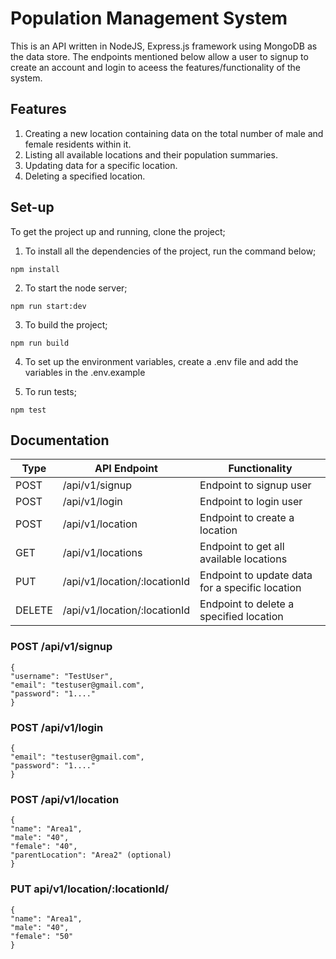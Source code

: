 # Population Management System
This is an API written in NodeJS, Express.js framework using MongoDB as the data store. The endpoints mentioned below allow a user to signup to create an account and login to aceess the features/functionality of the system.

## Features
1. Creating a new location containing data on the total number of male and female residents within it.
2. Listing all available locations and their population summaries.
3. Updating data for a specific location.
4. Deleting a specified location.

## Set-up
To get the project up and running, clone the project;
1. To install all the dependencies of the project, run the command below; 
```
npm install
```
2. To start the node server;
```
npm run start:dev
```
3. To build the project;
```
npm run build
```
4. To set up the environment variables, create a .env file and add the variables in the .env.example

5. To run tests;
```
npm test
```

## Documentation
| Type | API Endpoint | Functionality | 
| --- | --- | --- | 
| POST | /api/v1/signup | Endpoint to signup user | 
| POST | /api/v1/login | Endpoint to login user | 
| POST | /api/v1/location | Endpoint to create a location | 
| GET | /api/v1/locations | Endpoint to get all available locations | 
| PUT | /api/v1/location/:locationId | Endpoint to update data for a specific location | 
| DELETE | /api/v1/location/:locationId | Endpoint to delete a specified location | 

### POST /api/v1/signup
```
{
"username": "TestUser",
"email": "testuser@gmail.com",
"password": "1...."
}
```

### POST /api/v1/login
```
{ 
"email": "testuser@gmail.com",
"password": "1...."
}
```

### POST /api/v1/location
```
{
"name": "Area1",
"male": "40",
"female": "40",
"parentLocation": "Area2" (optional)
}
```

### PUT api/v1/location/:locationId/
```
{
"name": "Area1",
"male": "40",
"female": "50"
}
```